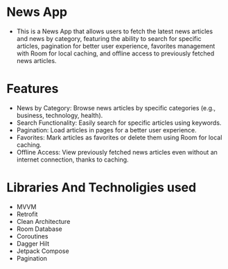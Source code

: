 # News App

* This is a News App that allows users to fetch the latest news articles and news by category, featuring the ability to search for specific articles, pagination for better user experience, favorites management with Room for local caching, and offline access to previously fetched news articles.

# Features

  * News by Category: Browse news articles by specific categories (e.g., business, technology, health).
  * Search Functionality: Easily search for specific articles using keywords.
  * Pagination: Load articles in pages for a better user experience.
  * Favorites: Mark articles as favorites or delete them using Room for local caching.
  * Offline Access: View previously fetched news articles even without an internet connection, thanks to caching.

 # Libraries And Technoligies used

* MVVM 
* Retrofit
* Clean Architecture
* Room Database
* Coroutines 
* Dagger Hilt
* Jetpack Compose
* Pagination
  
